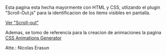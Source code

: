Esta pagina esta hecha mayormente con HTML y CSS, utlizando el plugin "Scroll-Out.js" para la identificacion de los items visibles en pantalla.

<a href="https://github.com/scroll-out/scroll-out" target="_blank">Ver "Scroll-out"</a>

Ademas, se tomo de referencia para la creacion de animaciones la pagina <a href="https://www.theappguruz.com/tag-tools/web/CSSAnimations/" target="_blank">CSS Animations Generator</a>

Atte.: Nicolas Erasun